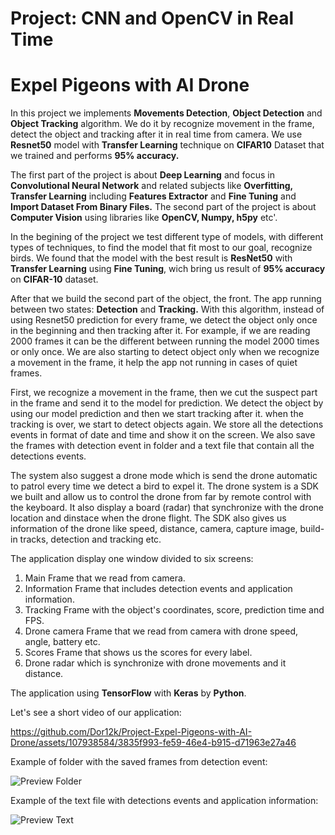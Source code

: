 
# **Project: CNN and OpenCV in Real Time**
# **Expel Pigeons with AI Drone** 

In this project we implements **Movements Detection**, **Object Detection** and **Object Tracking** algorithm. 
We do it by recognize movement in the frame, detect the object and tracking after it in real time from camera. 
We use **Resnet50** model with **Transfer Learning** technique on **CIFAR10** Dataset that we trained and performs **95% accuracy.**

The first part of the project is about **Deep Learning** and focus in **Convolutional Neural Network** and related subjects like **Overfitting, 
Transfer Learning** including **Features Extractor** and **Fine Tuning** and **Import Dataset From Binary Files.**
The second part of the project is about **Computer Vision** using libraries like **OpenCV, Numpy, h5py** etc'.

In the begining of the project we test different type of models, with different types of techniques, to find the model that fit most to our goal, recognize birds.
We found that the model with the best result is **ResNet50** with **Transfer Learning** using **Fine Tuning**, wich bring us result of **95% accuracy** on **CIFAR-10** dataset.

After that we build the second part of the object, the front. The app running between two states: **Detection** and **Tracking.** 
With this algorithm, instead of using Resnet50 prediction for every frame, we detect the object only once in the beginning and then tracking after it. 
For example, if we are reading 2000 frames it can be the different between running the model 2000 times or only once. 
We are also starting to detect object only when we recognize a movement in the frame, it help the app not running in cases of quiet frames.

First, we recognize a movement in the frame, then we cut the suspect part in the frame and send it to the model for prediction. 
We detect the object by using our model prediction and then we start tracking after it. 
when the tracking is over, we start to detect objects again. We store all the detections events in format of date and time and show it on the screen.
We also save the frames with detection event in folder and a text file that contain all the detections events.

The system also suggest a drone mode which is send the drone automatic to patrol every time we detect a bird to expel it.
The drone system is a SDK we built and allow us to control the drone from far by remote control with the keyboard. 
It also display a board (radar) that synchronize with the drone location and dinstace when the drone flight.
The SDK also gives us information of the drone like speed, distance, camera, capture image, build-in tracks, detection and tracking etc.

The application display one window divided to six screens:
  1.	Main Frame that we read from camera.
  2.	Information Frame that includes detection events and application information.
  3.	Tracking Frame with the object's coordinates, score, prediction time and FPS.
  4.	Drone camera Frame that we read from camera with drone speed, angle, battery etc.
  5.	Scores Frame that shows us the scores for every label.
  6.	Drone radar which is synchronize with drone movements and it distance.
  
The application using **TensorFlow** with **Keras** by **Python**.


Let's see a short video of our application:

https://github.com/Dor12k/Project-Expel-Pigeons-with-AI-Drone/assets/107938584/3835f993-fe59-46e4-b915-d71963e27a46


Example of folder with the saved frames from detection event:
 
 ![Preview Folder](https://github.com/Dor12k/Project-Expel-Pigeons-with-AI-Drone/assets/107938584/76440b46-4d9d-4e74-8c4b-1050e967fd2b)


Example of the text file with detections events and application information:

![Preview Text](https://github.com/Dor12k/Project-Expel-Pigeons-with-AI-Drone/assets/107938584/cc841dd5-6f70-4c12-a33e-c86ed5a09f20)
